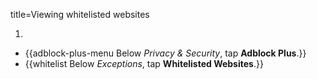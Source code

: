 title=Viewing whitelisted websites

1. <? include open-setting-ios ?>
* {{adblock-plus-menu Below <em>Privacy & Security</em>, tap <strong>Adblock Plus</strong>.}}
* {{whitelist Below <em>Exceptions</em>, tap <strong>Whitelisted Websites</strong>.}}
